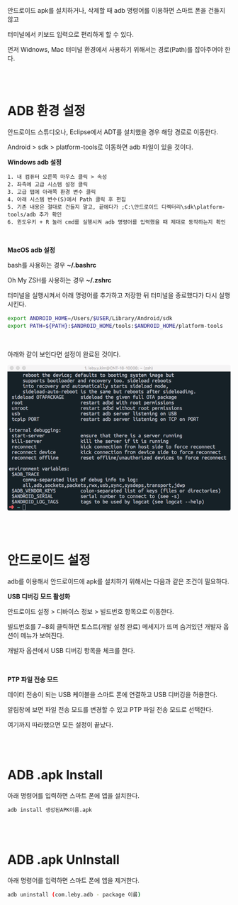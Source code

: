 

안드로이드 apk를 설치하거나, 삭제할 때 adb 명령어를 이용하면 스마트 폰을 건들지 않고

터미널에서 키보드 입력으로 편리하게 할 수 있다.

먼저 Widnows, Mac 터미널 환경에서 사용하기 위해서는 경로(Path)를 잡아주어야 한다.

<br />

<br />

# ADB 환경 설정

안드로이드 스튜디오나, Eclipse에서 ADT를 설치했을 경우 해당 경로로 이동한다.

Android > sdk > platform-tools로 이동하면 adb 파일이 있을 것이다.

**Windows adb 설정**

~~~~
1. 내 컴퓨터 오른쪽 마우스 클릭 > 속성
2. 좌측에 고급 시스템 설정 클릭
3. 고급 탭에 아래쪽 환경 변수 클릭
4. 아래 시스템 변수(S)에서 Path 클릭 후 편집
5. 기존 내용은 절대로 건들지 말고, 끝에다가 ;C:\안드로이드 디렉터리\sdk\platform-tools/adb 추가 확인
6. 윈도우키 + R 눌러 cmd를 실행시켜 adb 명령어를 입력했을 때 제대로 동작하는지 확인
~~~~

<br />

**MacOS adb 설정**

bash를 사용하는 경우 **~/.bashrc**

Oh My ZSH를 사용하는 경우 **~/.zshrc**

터미널을 실행시켜서 아래 명령어를 추가하고 저장한 뒤 터미널을 종료했다가 다시 실행시킨다.

~~~~bash
export ANDROID_HOME=/Users/$USER/Library/Android/sdk
export PATH=${PATH}:$ANDROID_HOME/tools:$ANDROID_HOME/platform-tools
~~~~

<br />

아래와 같이 보인다면 설정이 완료된 것이다.

![adbExcute](../Resource/adbExcute.png)

<br />

<br />

# 안드로이드 설정

adb를 이용해서 안드로이드에 apk를 설치하기 위해서는 다음과 같은 조건이 필요하다.

**USB 디버깅 모드 활성화**

안드로이드 설정 > 디바이스 정보 > 빌드번호 항목으로 이동한다.

빌드번호를 7~8회 클릭하면 토스트(개발 설정 완료) 메세지가 뜨며 숨겨있던 개발자 옵션이 메뉴가 보여진다.

개발자 옵션에서 USB 디버깅 항목을 체크를 한다.

<br />

**PTP 파일 전송 모드** 

데이터 전송이 되는 USB 케이블을 스마트 폰에 연결하고 USB 디버깅을 허용한다.

알림창에 보면 파일 전송 모드를 변경할 수 있고 PTP 파일 전송 모드로 선택한다.

여기까지 따라했으면 모든 설정이 끝났다.

<br />

<br />

# ADB .apk Install

 아래 명령어를 입력하면 스마트 폰에 앱을 설치한다.

~~~~bash
adb install 생성된APK이름.apk
~~~~

<br />

<br />

# ADB .apk UnInstall

아래 명령어를 입력하면 스마트 폰에 앱을 제거한다.

~~~~bash
adb uninstall (com.leby.adb - package 이름)
~~~~

